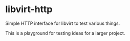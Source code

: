 libvirt-http
============

Simple HTTP interface for libvirt to test various things.

This is a playground for testing ideas for a larger project.


